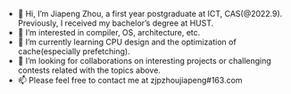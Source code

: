 - 👋 Hi, I’m Jiapeng Zhou, a first year postgraduate at ICT, CAS(@2022.9). Previously, I received my bachelor’s degree at HUST.
- 👀 I’m interested in compiler, OS, architecture, etc.
- 🌱 I’m currently learning CPU design and the optimization of cache(especially prefetching).
- 💞️ I’m looking for collaborations on interesting projects or challenging contests related with the topics above.
- 📫 Please feel free to contact me at zjpzhoujiapeng#163.com

<!---
Kepontry/Kepontry is a ✨ special ✨ repository because its `README.md` (this file) appears on your GitHub profile.
You can click the Preview link to take a look at your changes.
--->
